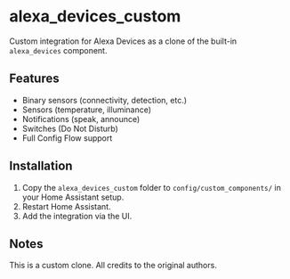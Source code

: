 # alexa_devices_custom

Custom integration for Alexa Devices as a clone of the built-in `alexa_devices` component.

## Features

- Binary sensors (connectivity, detection, etc.)
- Sensors (temperature, illuminance)
- Notifications (speak, announce)
- Switches (Do Not Disturb)
- Full Config Flow support

## Installation

1. Copy the `alexa_devices_custom` folder to `config/custom_components/` in your Home Assistant setup.
2. Restart Home Assistant.
3. Add the integration via the UI.

## Notes

This is a custom clone. All credits to the original authors.

